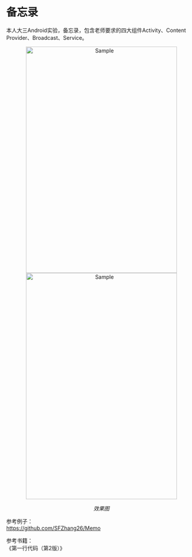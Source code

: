 # 备忘录
本人大三Android实验，备忘录，包含老师要求的四大组件Activity、Content Provider、Broadcast、Service。


<p align="center">
	<img src="https://github.com/lojoyo/ToDo_Memorandum/blob/master/Picture/main.jpg" alt="Sample"  width="400" height="600">
  <img src="https://github.com/lojoyo/ToDo_Memorandum/blob/master/Picture/edit.jpg" alt="Sample"  width="400" height="600">
	<p align="center">
		<em>效果图</em>
	</p>
</p>



参考例子：  
https://github.com/SFZhang26/Memo


参考书籍：  
《第一行代码（第2版）》
